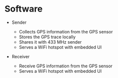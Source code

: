 # Software

- Sender
  - Collects GPS information from the GPS sensor
  - Stores the GPS trace locally 
  - Shares it with 433 MHz sender
  - Serves a WiFi hotspot with embedded UI

- Receiver
  - Receive GPS information from the GPS sensor
  - Serves a WiFi hotspot with embedded UI
